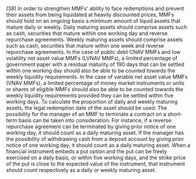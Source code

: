 (38) In order to strengthen MMFs' ability to face redemptions and prevent their assets from being liquidated at heavily discounted prices, MMFs should hold on an ongoing basis a minimum amount of liquid assets that mature daily or weekly. Daily maturing assets should comprise assets such as cash, securities that mature within one working day and reverse repurchase agreements. Weekly maturing assets should comprise assets such as cash, securities that mature within one week and reverse repurchase agreements. In the case of public debt CNAV MMFs and low volatility net asset value MMFs (LVNAV MMFs), a limited percentage of government paper with a residual maturity of 190 days that can be settled within one working day should also be able to be counted towards the weekly liquidity requirements. In the case of variable net asset value MMFs (VNAV MMFs), a limited percentage of money market instruments or units or shares of eligible MMFs should also be able to be counted towards the weekly liquidity requirements provided they can be settled within five working days. To calculate the proportion of daily and weekly maturing assets, the legal redemption date of the asset should be used. The possibility for the manager of an MMF to terminate a contract on a short-term basis can be taken into consideration. For instance, if a reverse repurchase agreement can be terminated by giving prior notice of one working day, it should count as a daily maturing asset. If the manager has the possibility of withdrawing cash from a deposit account by giving prior notice of one working day, it should count as a daily maturing asset. When a financial instrument embeds a put option and the put can be freely exercised on a daily basis, or within five working days, and the strike price of the put is close to the expected value of the instrument, that instrument should count respectively as a daily or weekly maturing asset.